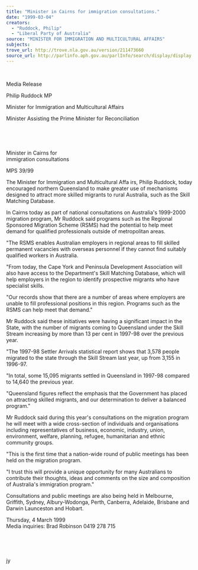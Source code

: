 ```yaml
---
title: "Minister in Cairns for immigration consultations."
date: "1999-03-04"
creators:
  - "Ruddock, Philip"
  - "Liberal Party of Australia"
source: "MINISTER FOR IMMIGRATION AND MULTICULTURAL AFFAIRS"
subjects:
trove_url: http://trove.nla.gov.au/version/211473660
source_url: http://parlinfo.aph.gov.au/parlInfo/search/display/display.w3p;query=Id%3A%22media/pressrel/6M506%22
---
```


   

  

  Media Release

  Philip Ruddock MP

  Minister for Immigration and Multicultural Affairs

  Minister Assisting the Prime Minister for Reconciliation

  

  

  Minister in Cairns for   
immigration consultations

  MPS 39/99 

  The Minister for Immigration and Multicultural Affa irs, Philip 
Ruddock, today encouraged northern Queensland to make greater use of 
mechanisms designed to attract more skilled migrants to rural Australia, 
such as the Skill Matching Database. 

 In Cairns today as part 
of national consultations on Australia's 1999-2000 migration program, 
Mr Ruddock said programs such as the Regional Sponsored Migration Scheme 
(RSMS) had the potential to help meet demand for qualified professionals 
outside of metropolitan areas. 

 "The RSMS enables 
Australian employers in regional areas to fill skilled permanent vacancies 
with overseas personnel if they cannot find suitably qualified workers 
in Australia. 

 "From today, the 
Cape York and Peninsula Development Association will also have access 
to the Department's Skill Matching Database, which will help employers 
in the region to identify prospective migrants who have specialist skills. 

 "Our records show 
that there are a number of areas where employers are unable to fill 
professional positions in this region. Programs such as the RSMS can 
help meet that demand." 

 Mr Ruddock said these 
initiatives were having a significant impact in the State, with the 
number of migrants coming to Queensland under the Skill Stream increasing 
by more than 13 per cent in 1997-98 over the previous year. 

 "The 1997-98 Settler 
Arrivals statistical report shows that 3,578 people migrated to the 
state through the Skill Stream last year, up from 3,155 in 1996-97. 

 "In total, some 
15,095 migrants settled in Queensland in 1997-98 compared to 14,640 
the previous year. 

 "Queensland figures 
reflect the emphasis that the Government has placed on attracting skilled 
migrants, and our determination to deliver a balanced program." 

 Mr Ruddock said during 
this year's consultations on the migration program he will meet with 
a wide cross-section of individuals and organisations including representatives 
of business, economic, industry, union, environment, welfare, planning, 
refugee, humanitarian and ethnic community groups. 

 "This is the first 
time that a nation-wide round of public meetings has been held on the 
migration program. 

 "I trust this will 
provide a unique opportunity for many Australians to contribute their 
thoughts, ideas and comments on the size and composition of Australia's 
immigration program." 

 Consultations and public 
meetings are also being held in Melbourne, Griffith, Sydney, Albury-Wodonga, 
Perth, Canberra, Adelaide, Brisbane and Darwin Launceston and Hobart. 

  Thursday, 4 March 1999   
Media inquiries: Brad Robinson 0419 278 715 

   

  

  

  jy

